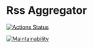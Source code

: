 # Rss Aggregator

[![Actions Status](https://github.com/ilya-rodin/frontend-project-11/workflows/hexlet-check/badge.svg)](https://github.com/ilya-rodin/frontend-project-11/actions)

[![Maintainability](https://api.codeclimate.com/v1/badges/0b6e85dfe7e0604620c4/maintainability)](https://codeclimate.com/github/ilya-rodin/frontend-project-11/maintainability)

